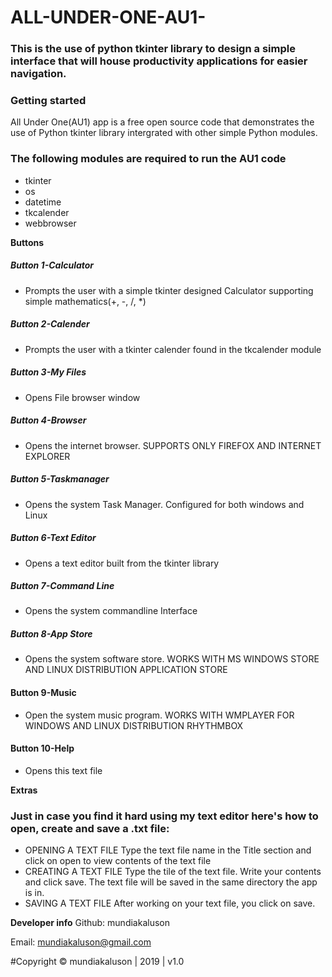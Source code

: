 # ALL-UNDER-ONE-AU1-
### This is the use of python tkinter library to design a simple interface that will house productivity applications for easier navigation.

### Getting started


All Under One(AU1) app is a free open source code that demonstrates the use of Python tkinter library intergrated with other simple Python modules.

### The following modules are required to run the AU1 code

* tkinter
* os
* datetime
* tkcalender
* webbrowser


**Buttons**
##### Button 1-Calculator
* Prompts the user with a simple tkinter designed Calculator supporting simple mathematics(+, -, /, *)

##### Button 2-Calender
* Prompts the user with a tkinter calender found in the tkcalender module

##### Button 3-My Files
* Opens File browser window

##### Button 4-Browser
* Opens the internet browser. SUPPORTS ONLY FIREFOX AND INTERNET EXPLORER

##### Button 5-Taskmanager
* Opens the system Task Manager. Configured for both windows and Linux

##### Button 6-Text Editor
* Opens a text editor built from the tkinter library

##### Button 7-Command Line
* Opens the system commandline Interface

##### Button 8-App Store
* Opens the system software store. WORKS WITH MS WINDOWS STORE AND LINUX DISTRIBUTION APPLICATION STORE

#### Button 9-Music
* Open the system music program. WORKS WITH WMPLAYER FOR WINDOWS AND LINUX DISTRIBUTION RHYTHMBOX

#### Button 10-Help
* Opens this text file

**Extras**


### Just in case you find it hard using my text editor here's how to open, create and save a .txt file:
* OPENING A TEXT FILE
Type the text file name in the Title section and click on open to view contents of the text file
* CREATING A TEXT FILE
Type the tile of the text file. Write your contents and click save. The text file will be saved in the same directory the app is in.
* SAVING A TEXT FILE
After working on your text file, you click on save.

**Developer info**
Github: mundiakaluson

Email: mundiakaluson@gmail.com

#Copyright © mundiakaluson | 2019 | v1.0
